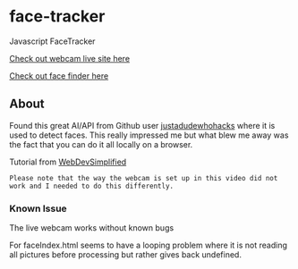 # face-tracker
Javascript FaceTracker

[Check out webcam live site here](https://josephlindzius.github.io/face-tracker/index.html)

[Check out face finder here](https://josephlindzius.github.io/face-tracker/faceIndex.html)
## About

Found this great AI/API from Github user [justadudewhohacks](https://github.com/justadudewhohacks/face-api.js/) where it is used to detect faces.  This really impressed me but what blew me away was the fact that you can do it all locally on a browser.  

Tutorial from [WebDevSimplified](https://www.youtube.com/watch?v=CVClHLwv-4I) 
    
    Please note that the way the webcam is set up in this video did not work and I needed to do this differently.  
### Known Issue

The live webcam works without known bugs

For faceIndex.html seems to have a looping problem where it is not reading all pictures before processing but rather gives back undefined.

